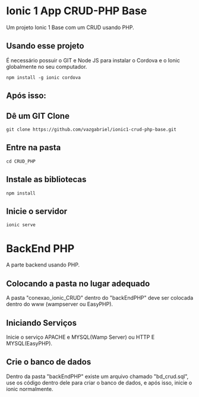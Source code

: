 Ionic 1 App CRUD-PHP Base
==============

Um projeto Ionic 1 Base com um CRUD usando PHP.

## Usando esse projeto

É necessário possuir o GIT e Node JS para instalar o Cordova e o Ionic globalmente no seu computador.

```Usando o GIT BASH
npm install -g ionic cordova
```

## Após isso:

## Dê um GIT Clone
```Usando o GIT BASH
git clone https://github.com/vazgabriel/ionic1-crud-php-base.git
```
## Entre na pasta
```Entre na pasta do projeto
cd CRUD_PHP
```
## Instale as bibliotecas
```Depois disso dê um npm install para instalas as bibliotecas necessárias
npm install
```

## Inicie o servidor
```Após isso inicie seu servidor
ionic serve
```

BackEnd PHP
==============

A parte backend usando PHP.

## Colocando a pasta no lugar adequado
A pasta "conexao_ionic_CRUD" dentro do "backEndPHP" deve ser colocada dentro do www (wampserver ou EasyPHP).

## Iniciando Serviços
Inicie o serviço APACHE e MYSQL(Wamp Server) ou HTTP E MYSQL(EasyPHP).

## Crie o banco de dados
Dentro da pasta "backEndPHP" existe um arquivo chamado "bd_crud.sql", use os código dentro dele para criar
o banco de dados, e após isso, inicie o ionic normalmente.
